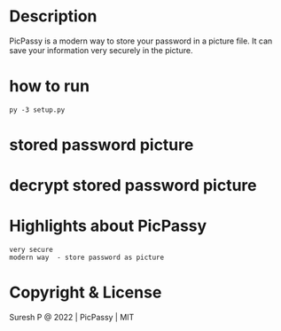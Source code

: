 # Description

PicPassy is a modern way to store your password in a picture file. It can save your information very securely in the picture.

# how to run
    py -3 setup.py

    
# stored password picture





# decrypt stored password picture





# Highlights about PicPassy
    very secure
    modern way  - store password as picture


# Copyright & License
Suresh P @ 2022 | PicPassy | MIT
